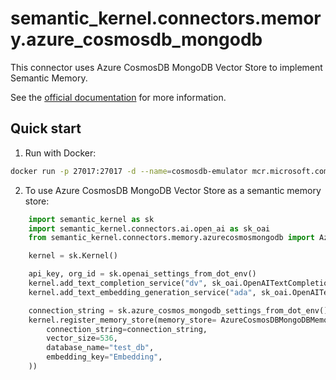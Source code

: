 # semantic_kernel.connectors.memory.azure_cosmosdb_mongodb

This connector uses Azure CosmosDB MongoDB Vector Store to implement Semantic Memory.

See the [official documentation](https://learn.microsoft.com/en-us/azure/cosmos-db/mongodb/vcore/vector-search) for more information.

## Quick start

1. Run with Docker:

```bash
docker run -p 27017:27017 -d --name=cosmosdb-emulator mcr.microsoft.com/cosmosdb/linux/azure-cosmos-emulator:mongodb
```

2. To use Azure CosmosDB MongoDB Vector Store as a semantic memory store:

```python
    import semantic_kernel as sk
    import semantic_kernel.connectors.ai.open_ai as sk_oai
    from semantic_kernel.connectors.memory.azurecosmosmongodb import AzureCosmosDbMongoDBMemoryStore

    kernel = sk.Kernel()

    api_key, org_id = sk.openai_settings_from_dot_env()
    kernel.add_text_completion_service("dv", sk_oai.OpenAITextCompletion("text-davinci-003", api_key, org_id))
    kernel.add_text_embedding_generation_service("ada", sk_oai.OpenAITextEmbedding("text-embedding-ada-002", api_key, org_id))

    connection_string = sk.azure_cosmos_mongodb_settings_from_dot_env()
    kernel.register_memory_store(memory_store= AzureCosmosDBMongoDBMemoryStore(
        connection_string=connection_string,
        vector_size=536,
        database_name="test_db",
        embedding_key="Embedding",
    ))
```
